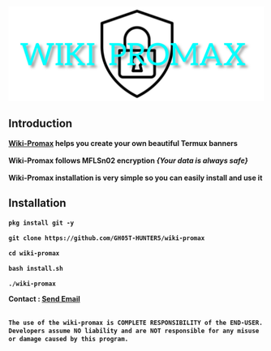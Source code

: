 <img src="https://raw.githubusercontent.com/GH05T-HUNTER5/wiki-promax/main/.storage/wiki-promax.jpg">

## Introduction

<b><a href="https://github.com/GH05T-HUNTER5/wiki-promax">Wiki-Promax</a> helps you create your own beautiful Termux banners <br><br>
<b>Wiki-Promax follows MFLSn02 encryption</b><i> {Your data is always safe}</i><br><br>
<b>Wiki-Promax installation is very simple so you can easily install and use it</b>

## Installation

```
pkg install git -y
```

```
git clone https://github.com/GH05T-HUNTER5/wiki-promax
```

```
cd wiki-promax
```

```
bash install.sh
```

```
./wiki-promax
```

Contact  :  <a href="mailto: gh05thunter5@proton.me">Send Email</a>

```
                                                                                          The use of the wiki-promax is COMPLETE RESPONSIBILITY of the END-USER. Developers assume NO liability and are NOT responsible for any misuse or damage caused by this program.
```

<!--
## This Tool is not working properly Please wait we are trying to solve this problem 
-->
